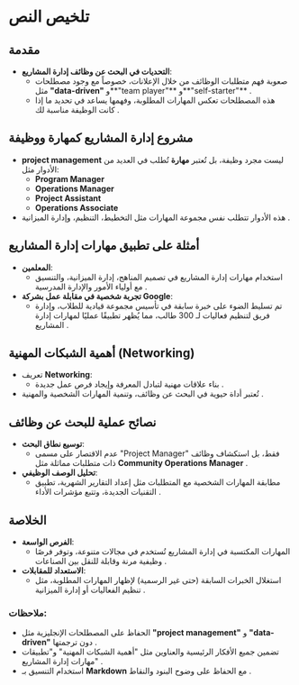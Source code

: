 
# تلخيص النص  

## مقدمة  
- **التحديات في البحث عن وظائف إدارة المشاريع**:  
  - صعوبة فهم متطلبات الوظائف من خلال الإعلانات، خصوصاً مع وجود مصطلحات مثل **"data-driven"** و**"team player"** و**"self-starter"** .  
  - هذه المصطلحات تعكس المهارات المطلوبة، وفهمها يساعد في تحديد ما إذا كانت الوظيفة مناسبة لك .  

## مشروع إدارة المشاريع كمهارة ووظيفة  
- **project management** ليست مجرد وظيفة، بل تُعتبر **مهارة** تُطلب في العديد من الأدوار مثل:  
  - **Program Manager**  
  - **Operations Manager**  
  - **Project Assistant**  
  - **Operations Associate**  
- هذه الأدوار تتطلب نفس مجموعة المهارات مثل التخطيط، التنظيم، وإدارة الميزانية .  

## أمثلة على تطبيق مهارات إدارة المشاريع  
- **المعلمين**:  
  - استخدام مهارات إدارة المشاريع في تصميم المناهج، إدارة الميزانية، والتنسيق مع أولياء الأمور والإدارة المدرسية .  
- **تجربة شخصية في مقابلة عمل بشركة Google**:  
  - تم تسليط الضوء على خبرة سابقة في تأسيس مجموعة قيادية للطلاب، وإدارة فريق لتنظيم فعاليات لـ 300 طالب، مما يُظهر تطبيقًا عمليًا لمهارات إدارة المشاريع .  

## أهمية الشبكات المهنية (Networking)  
- تعريف **Networking**:  
  - بناء علاقات مهنية لتبادل المعرفة وإيجاد فرص عمل جديدة .  
- تُعتبر أداة حيوية في البحث عن وظائف، وتنمية المهارات الشخصية والمهنية .  

## نصائح عملية للبحث عن وظائف  
- **توسيع نطاق البحث**:  
  - عدم الاقتصار على مسمى "Project Manager" فقط، بل استكشاف وظائف ذات متطلبات مماثلة مثل **Community Operations Manager** .  
- **تحليل الوصف الوظيفي**:  
  - مطابقة المهارات الشخصية مع المتطلبات مثل إعداد التقارير الشهرية، تطبيق التقنيات الجديدة، وتتبع مؤشرات الأداء .  

## الخلاصة  
- **الفرص الواسعة**:  
  - المهارات المكتسبة في إدارة المشاريع تُستخدم في مجالات متنوعة، وتوفر فرصًا وظيفية مرنة وقابلة للنقل بين الصناعات .  
- **الاستعداد للمقابلات**:  
  - استغلال الخبرات السابقة (حتى غير الرسمية) لإظهار المهارات المطلوبة، مثل تنظيم الفعاليات أو إدارة الميزانية .  


### ملاحظات:  
- الحفاظ على المصطلحات الإنجليزية مثل **"project management"** و **"data-driven"** دون ترجمتها .  
- تضمين جميع الأفكار الرئيسية والعناوين مثل "أهمية الشبكات المهنية" و"تطبيقات مهارات إدارة المشاريع" .  
- استخدام التنسيق بـ **Markdown** مع الحفاظ على وضوح البنود والنقاط .  